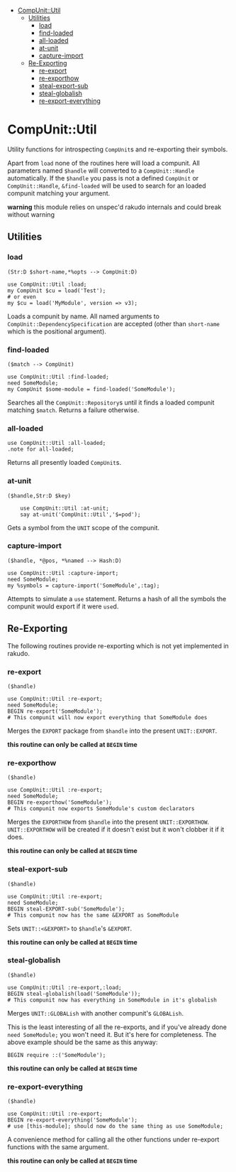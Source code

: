 <!-- START doctoc generated TOC please keep comment here to allow auto update -->
<!-- DON'T EDIT THIS SECTION, INSTEAD RE-RUN doctoc TO UPDATE -->
- [CompUnit::Util](#compunitutil)
  - [Utilities](#utilities)
    - [load](#load)
    - [find-loaded](#find-loaded)
    - [all-loaded](#all-loaded)
    - [at-unit](#at-unit)
    - [capture-import](#capture-import)
  - [Re-Exporting](#re-exporting)
    - [re-export](#re-export)
    - [re-exporthow](#re-exporthow)
    - [steal-export-sub](#steal-export-sub)
    - [steal-globalish](#steal-globalish)
    - [re-export-everything](#re-export-everything)

<!-- END doctoc generated TOC please keep comment here to allow auto update -->

# CompUnit::Util

Utility functions for introspecting `CompUnit`s and re-exporting their symbols.

Apart from `load` none of the routines here will load a compunit. All
parameters named `$handle` will converted to a `CompUnit::Handle`
automatically. If the `$handle` you pass is not a defined `CompUnit` or
`CompUnit::Handle`, `&find-loaded` will be used to search for an
loaded compunit matching your argument.

**warning** this module relies on unspec'd rakudo internals and could
break without warning

## Utilities

### load
`(Str:D $short-name,*%opts --> CompUnit:D)`

``` perl6
use CompUnit::Util :load;
my CompUnit $cu = load('Test');
# or even
my $cu = load('MyModule', version => v3);
```


Loads a compunit by name. All named arguments to
`CompUnit::DependencySpecification` are accepted (other
than `short-name` which is the positional argument).

### find-loaded
`($match --> CompUnit)`

``` perl6
use CompUnit::Util :find-loaded;
need SomeModule;
my CompUnit $some-module = find-loaded('SomeModule');
```

Searches all the `CompUnit::Repository`s until it finds a loaded
compunit matching `$match`. Returns a failure otherwise.

### all-loaded

```perl6
use CompUnit::Util :all-loaded;
.note for all-loaded;
```

Returns all presently loaded `CompUnit`s.

### at-unit
`($handle,Str:D $key)`

``` perl6
    use CompUnit::Util :at-unit;
    say at-unit('CompUnit::Util','$=pod');
```

Gets a symbol from the `UNIT` scope of the compunit.

### capture-import
`($handle, *@pos, *%named --> Hash:D)`

``` perl6
use CompUnit::Util :capture-import;
need SomeModule;
my %symbols = capture-import('SomeModule',:tag);
```

Attempts to simulate a `use` statement. Returns a hash of all the
symbols the compunit would export if it were `use`d.

## Re-Exporting

The following routines provide re-exporting which is not yet implemented in rakudo.

### re-export
`($handle)`

``` perl6
use CompUnit::Util :re-export;
need SomeModule;
BEGIN re-export('SomeModule');
# This compunit will now export everything that SomeModule does
```

Merges the `EXPORT` package from `$handle` into the
present `UNIT::EXPORT`.

**this routine can only be called at `BEGIN` time**

### re-exporthow
`($handle)`

``` perl6
use CompUnit::Util :re-export;
need SomeModule;
BEGIN re-exporthow('SomeModule');
# This compunit now exports SomeModule's custom declarators
```

Merges the `EXPORTHOW` from `$handle` into the present
`UNIT::EXPORTHOW`. `UNIT::EXPORTHOW` will be created if it doesn't
exist but it won't clobber it if it does.

**this routine can only be called at `BEGIN` time**

### steal-export-sub
`($handle)`

``` perl6
use CompUnit::Util :re-export;
need SomeModule;
BEGIN steal-EXPORT-sub('SomeModule');
# This compunit now has the same &EXPORT as SomeModule
```

Sets `UNIT::<&EXPORT>` to `$handle`'s `&EXPORT`.

**this routine can only be called at `BEGIN` time**

### steal-globalish
`($handle)`

``` perl6
use CompUnit::Util :re-export,:load;
BEGIN steal-globalish(load('SomeModule'));
# This compunit now has everything in SomeModule in it's globalish
```

Merges `UNIT::GLOBALish` with another compunit's `GLOBALish`.

This is the least interesting of all the re-exports, and if you've
already done `need SomeModule;` you won't need it. But it's here for
completeness. The above example should be the same as this anyway:

``` perl6
BEGIN require ::('SomeModule');
```

**this routine can only be called at `BEGIN` time**

### re-export-everything
`($handle)`

``` perl6
use CompUnit::Util :re-export;
BEGIN re-export-everything('SomeModule');
# use [this-module]; should now do the same thing as use SomeModule;
```

A convenience method for calling all the other functions under
re-export functions with the same argument.

**this routine can only be called at `BEGIN` time**
